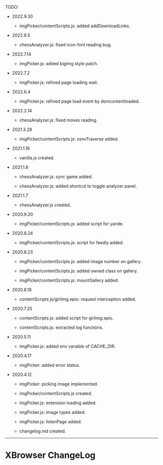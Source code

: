 
TODO:


*	2022.9.30

	+	imgPicker/contentScripts.js: added addDownloadLinks.


*	2022.8.5

	+	chessAnalyzer.js: fixed icon-font reading bug.


*	2022.7.14

	+	imgPicker.js: added bigImg style patch.


*	2022.7.2

	+	imgPicker.js: refined page loading wait.


*	2022.6.4

	+	imgPicker.js: refined page load event by domcontentloaded.


*	2022.2.14

	+	chessAnalyzer.js: fixed moves reading.


*	2021.3.28

	+	imgPicker/contentScripts.js: xsnvTraverse added.


*	2021.1.16

	+	vanilla.js created.


*	2021.1.8

	+	chessAnalyzer.js: sync game added.

	+	chessAnalyzer.js: added shortcut to toggle analyzer panel.


*	2021.1.7

	+	chessAnalyzer.js created.


*	2020.9.20

	+	imgPicker/contentScripts.js: added script for yande.


*	2020.8.24

	+	imgPicker/contentScripts.js: script for feedly added.


*	2020.8.23

	+	imgPicker/contentScripts.js: added image number on gallery.

	+	imgPicker/contentScripts.js: added owned class on gallery.

	+	imgPicker/contentScripts.js: mountGallery added.


*	2020.8.16

	+	contentScripts.js/girlimg.epio: request interception added.


*	2020.7.25

	+	contentScripts.js: added script for girlimg.epio.

	+	contentScripts.js: extracted log functions.


*	2020.5.11

	+	imgPicker.js: added env variable of CACHE_DIR.


*	2020.4.17

	+	imgPicker: added error status.


*	2020.4.12

	+	imgPicker: picking image implemented.

	+	imgPicker/contentScripts.js created.

	+	imgPicker.js: extension loading added.

	+	imgPicker.js: image types added.

	+	imgPicker.js: listenPage added.

	+	changelog.md created.


---
#	XBrowser ChangeLog
